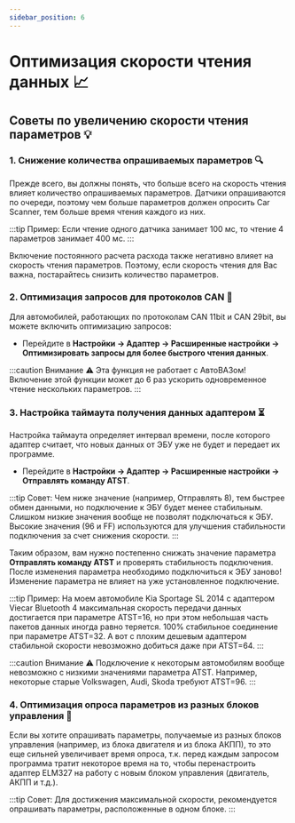 ```yaml
---
sidebar_position: 6
---
```


# Оптимизация скорости чтения данных 📈

## Советы по увеличению скорости чтения параметров 💡

### 1. Снижение количества опрашиваемых параметров 🔍

Прежде всего, вы должны понять, что больше всего на скорость чтения влияет количество опрашиваемых параметров. Датчики опрашиваются по очереди, поэтому чем больше параметров должен опросить Car Scanner, тем больше время чтения каждого из них.

:::tip Пример:
Если чтение одного датчика занимает 100 мс, то чтение 4 параметров занимает 400 мс.
:::

Включение постоянного расчета расхода также негативно влияет на скорость чтения параметров. Поэтому, если скорость чтения для Вас важна, постарайтесь снизить количество параметров.

### 2. Оптимизация запросов для протоколов CAN 🔧

Для автомобилей, работающих по протоколам CAN 11bit и CAN 29bit, вы можете включить оптимизацию запросов:

- Перейдите в **Настройки -> Адаптер -> Расширенные настройки -> Оптимизировать запросы для более быстрого чтения данных**.

:::caution Внимание ⚠️
Эта функция не работает с АвтоВАЗом! Включение этой функции может до 6 раз ускорить одновременное чтение нескольких параметров.
:::

### 3. Настройка таймаута получения данных адаптером ⏳

Настройка таймаута определяет интервал времени, после которого адаптер считает, что новых данных от ЭБУ уже не будет и передает их программе.

- Перейдите в **Настройки -> Адаптер -> Расширенные настройки -> Отправлять команду ATST**.

:::tip Совет:
Чем ниже значение (например, Отправлять 8), тем быстрее обмен данными, но подключение к ЭБУ будет менее стабильным. Слишком низкие значения вообще не позволят подключаться к ЭБУ. Высокие значения (96 и FF) используются для улучшения стабильности подключения за счет снижения скорости.
:::

Таким образом, вам нужно постепенно снижать значение параметра **Отправлять команду ATST** и проверять стабильность подключения. После изменения параметра необходимо подключиться к ЭБУ заново! Изменение параметра не влияет на уже установленное подключение.

:::tip Пример:
На моем автомобиле Kia Sportage SL 2014 с адаптером Viecar Bluetooth 4 максимальная скорость передачи данных достигается при параметре ATST=16, но при этом небольшая часть пакетов данных иногда равно теряется. 100% стабильное соединение при параметре ATST=32. А вот с плохим дешевым адаптером стабильной скорости невозможно добиться даже при ATST=64.
:::

:::caution Внимание ⚠️
Подключение к некоторым автомобилям вообще невозможно с низкими значениями параметра ATST. Например, некоторые старые Volkswagen, Audi, Skoda требуют ATST=96.
:::

### 4. Оптимизация опроса параметров из разных блоков управления 🔄

Если вы хотите опрашивать параметры, получаемые из разных блоков управления (например, из блока двигателя и из блока АКПП), то это еще сильней увеличивает время опроса, т.к. перед каждым запросом программа тратит некоторое время на то, чтобы перенастроить адаптер ELM327 на работу с новым блоком управления (двигатель, АКПП и т.д.).

:::tip Совет:
Для достижения максимальной скорости, рекомендуется опрашивать параметры, расположенные в одном блоке.
:::
